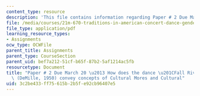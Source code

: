 ```yaml
---
content_type: resource
description: 'This file contains information regarding Paper # 2 Due March 20.'
file: /media/courses/21m-670-traditions-in-american-concert-dance-gender-and-autobiography-spring-2008/3c2be433ff75615b2b5fe92cb96407e5_MIT21M_670S08_sinhafall.pdf
file_type: application/pdf
learning_resource_types:
- Assignments
ocw_type: OCWFile
parent_title: Assignments
parent_type: CourseSection
parent_uid: bef7a212-51cf-b65f-87b2-5af1214ac5fb
resourcetype: Document
title: "Paper # 2 Due March 20 \u2013 How does the dance \u201CFall River Legend\u201D\
  \ (DeMille, 1950) convey concepts of Cultural Mores and Cultural"
uid: 3c2be433-ff75-615b-2b5f-e92cb96407e5
---
```

